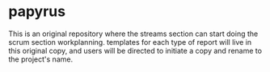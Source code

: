 # papyrus
This is an original repository where the streams section can start doing the scrum section workplanning. templates for each type of report will live in this original copy, and users will be directed to initiate a copy and rename to the project's name.
